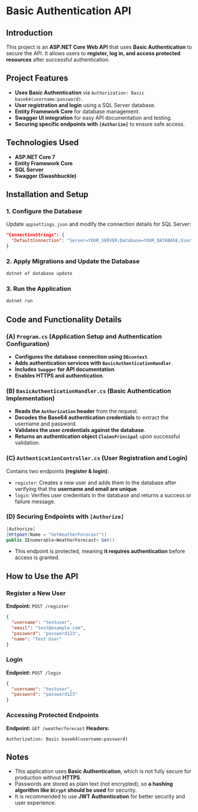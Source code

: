 # Basic Authentication API

## Introduction

This project is an **ASP.NET Core Web API** that uses **Basic Authentication** to secure the API. It allows users to **register, log in, and access protected resources** after successful authentication.

## Project Features

- **Uses Basic Authentication** via `Authorization: Basic base64(username:password)`.
- **User registration and login** using a SQL Server database.
- **Entity Framework Core** for database management.
- **Swagger UI integration** for easy API documentation and testing.
- **Securing specific endpoints with `[Authorize]`** to ensure safe access.

## Technologies Used

- **ASP.NET Core 7**
- **Entity Framework Core**
- **SQL Server**
- **Swagger (Swashbuckle)**

## Installation and Setup



### 1. Configure the Database
Update `appsettings.json` and modify the connection details for SQL Server:
```json
"ConnectionStrings": {
  "DefaultConnection": "Server=YOUR_SERVER;Database=YOUR_DATABASE;User Id=YOUR_USER;Password=YOUR_PASSWORD;"
}
```

### 2. Apply Migrations and Update the Database
```bash
dotnet ef database update
```

### 3. Run the Application
```bash
dotnet run
```

## Code and Functionality Details

### **(A) `Program.cs` (Application Setup and Authentication Configuration)**
- **Configures the database connection using `DBcontext`**.
- **Adds authentication services with `BasicAuthenticationHandler`**.
- **Includes `Swagger` for API documentation**.
- **Enables HTTPS and authentication**.

### **(B) `BasicAuthenticationHandler.cs` (Basic Authentication Implementation)**
- **Reads the `Authorization` header** from the request.
- **Decodes the Base64 authentication credentials** to extract the username and password.
- **Validates the user credentials against the database**.
- **Returns an authentication object `ClaimsPrincipal`** upon successful validation.

### **(C) `AuthenticationController.cs` (User Registration and Login)**
Contains two endpoints **(register & login)**:
- `register`: Creates a new user and adds them to the database after verifying that the **username and email are unique**.
- `login`: Verifies user credentials in the database and returns a success or failure message.

### **(D) Securing Endpoints with `[Authorize]`**
```csharp
[Authorize]
[HttpGet(Name = "GetWeatherForecast")]
public IEnumerable<WeatherForecast> Get()
```
- This endpoint is protected, meaning **it requires authentication** before access is granted.

## How to Use the API

### **Register a New User**
**Endpoint:** `POST /register`
```json
{
  "username": "testuser",
  "email": "test@example.com",
  "password": "password123",
  "name": "Test User"
}
```

### **Login**
**Endpoint:** `POST /login`
```json
{
  "username": "testuser",
  "password": "password123"
}
```

### **Accessing Protected Endpoints**
**Endpoint:** `GET /weatherforecast`
**Headers:**
```plaintext
Authorization: Basic base64(username:password)
```

## Notes
- This application uses **Basic Authentication**, which is not fully secure for production without **HTTPS**.
- Passwords are stored as plain text (not encrypted), so **a hashing algorithm like `BCrypt` should be used** for security.
- It is recommended to use **JWT Authentication** for better security and user experience.




